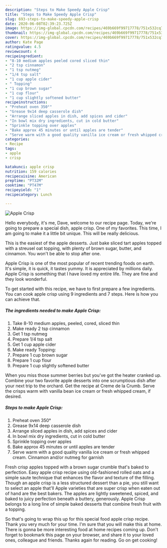 ```yaml
---
description: "Steps to Make Speedy Apple Crisp"
title: "Steps to Make Speedy Apple Crisp"
slug: 693-steps-to-make-speedy-apple-crisp
date: 2020-06-08T02:39:23.725Z
image: https://img-global.cpcdn.com/recipes/469b669f99717778/751x532cq70/apple-crisp-recipe-main-photo.jpg
thumbnail: https://img-global.cpcdn.com/recipes/469b669f99717778/751x532cq70/apple-crisp-recipe-main-photo.jpg
cover: https://img-global.cpcdn.com/recipes/469b669f99717778/751x532cq70/apple-crisp-recipe-main-photo.jpg
author: Kate Page
ratingvalue: 4.5
reviewcount: 4
recipeingredient:
- "8-10 medium apples peeled cored sliced thin"
- "2 tsp cinnamon"
- "1 tsp nutmeg"
- "1/4 tsp salt"
- "1 cup apple cider"
- " Topping"
- "1 cup brown sugar"
- "1 cup flour"
- "1 cup slightly softened butter"
recipeinstructions:
- "Preheat oven 350°"
- "Grease 9x14 deep casserole dish"
- "Arrange sliced apples in dish, add spices and cider"
- "In bowl mix dry ingredients, cut in cold butter"
- "Sprinkle topping over apples"
- "Bake approx 45 minutes or until apples are tender"
- "Serve warm with a good quality vanilla ice cream or fresh whipped cream. Cinnamon and/or nutmeg for garnish"
categories:
- Recipe
tags:
- apple
- crisp

katakunci: apple crisp 
nutrition: 159 calories
recipecuisine: American
preptime: "PT32M"
cooktime: "PT47M"
recipeyield: "1"
recipecategory: Lunch

---
```



![Apple Crisp](https://img-global.cpcdn.com/recipes/469b669f99717778/751x532cq70/apple-crisp-recipe-main-photo.jpg)

Hello everybody, it's me, Dave, welcome to our recipe page. Today, we're going to prepare a special dish, apple crisp. One of my favorites. This time, I am going to make it a little bit unique. This will be really delicious.

This is the easiest of the apple desserts. Just bake sliced tart apples topped with a streusel oat topping, with plenty of brown sugar, butter, and cinnamon. You won&#39;t be able to stop after one.

Apple Crisp is one of the most popular of recent trending foods on earth. It's simple, it is quick, it tastes yummy. It is appreciated by millions daily. Apple Crisp is something that I have loved my entire life. They are fine and they look wonderful.


To get started with this recipe, we have to first prepare a few ingredients. You can cook apple crisp using 9 ingredients and 7 steps. Here is how you can achieve that.

<!--inarticleads1-->

##### The ingredients needed to make Apple Crisp:

1. Take 8-10 medium apples, peeled, cored, sliced thin
1. Make ready 2 tsp cinnamon
1. Get 1 tsp nutmeg
1. Prepare 1/4 tsp salt
1. Get 1 cup apple cider
1. Make ready  Topping:
1. Prepare 1 cup brown sugar
1. Prepare 1 cup flour
1. Prepare 1 cup slightly softened butter


When you miss those summer berries but you&#39;ve got the heater cranked up. Combine your two favorite apple desserts into one scrumptious dish after your next trip to the orchard. Get the recipe at Creme de la Crumb. Serve the crisps warm with vanilla bean ice cream or fresh whipped cream, if desired. 

<!--inarticleads2-->

##### Steps to make Apple Crisp:

1. Preheat oven 350°
1. Grease 9x14 deep casserole dish
1. Arrange sliced apples in dish, add spices and cider
1. In bowl mix dry ingredients, cut in cold butter
1. Sprinkle topping over apples
1. Bake approx 45 minutes or until apples are tender
1. Serve warm with a good quality vanilla ice cream or fresh whipped cream. Cinnamon and/or nutmeg for garnish


Fresh crisp apples topped with a brown sugar crumble that&#39;s baked to perfection. Easy apple crisp recipe using old-fashioned rolled oats and a simple saute technique that enhances the flavor and texture of the filling. Though an apple crisp is a less structured dessert than a pie, you still want to select an apple that&#39;ll Apple varieties that are super crisp when eaten out of hand are the best bakers. The apples are lightly sweetened, spiced, and baked to juicy perfection beneath a buttery, generously. Apple Crisp belongs to a long line of simple baked desserts that combine fresh fruit with a topping. 

So that's going to wrap this up for this special food apple crisp recipe. Thank you very much for your time. I'm sure that you will make this at home. There is gonna be more interesting food at home recipes coming up. Don't forget to bookmark this page on your browser, and share it to your loved ones, colleague and friends. Thanks again for reading. Go on get cooking!
